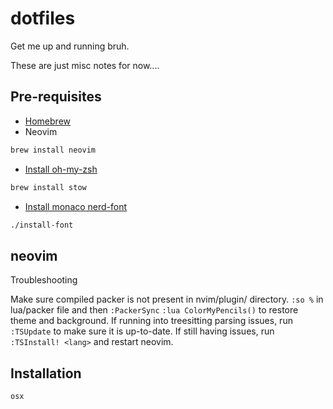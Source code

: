 # dotfiles
Get me up and running bruh.

These are just misc notes for now....

## Pre-requisites

* [Homebrew](https://docs.brew.sh/Installation)
* Neovim
```zsh
brew install neovim
```
* [Install oh-my-zsh](https://ohmyz.sh/#install)
```zsh
brew install stow
```
* [Install monaco nerd-font](https://github.com/Karmenzind/monaco-nerd-fonts)
```zsh
./install-font
```


## neovim

Troubleshooting

Make sure compiled packer is not present in nvim/plugin/ directory.
`:so %` in lua/packer file and then `:PackerSync`
`:lua ColorMyPencils()` to restore theme and background.
If running into treesitting parsing issues, run `:TSUpdate` to make sure it is up-to-date.
If still having issues, run `:TSInstall! <lang>` and restart neovim.

## Installation

```zsh
osx
```
